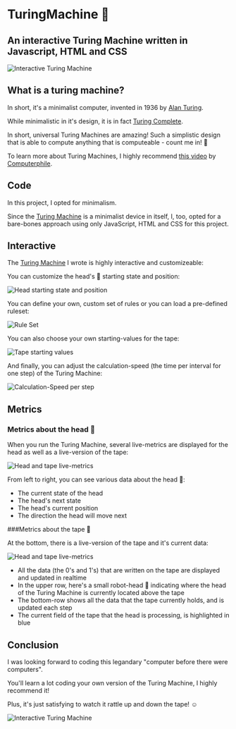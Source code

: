 # TuringMachine 🤖

## An interactive Turing Machine written in Javascript, HTML and CSS

![Interactive Turing Machine](https://github.com/johnnyawesome/TuringMachine/blob/main/TuringMachine/DemoImages/InteractiveTuringMachine.gif?raw=true)

## What is a turing machine?

In short, it's a minimalist computer, invented in 1936 by [Alan Turing](https://en.wikipedia.org/wiki/Alan_Turing).

While minimalistic in it's design, it is in fact [Turing Complete](https://en.wikipedia.org/wiki/Turing_completeness).

In short, universal Turing Machines are amazing! Such a simplistic design that is able to compute anything that is computeable - count me in! 🤩

To learn more about Turing Machines, I highly recommend [this video](https://www.youtube.com/watch?v=dNRDvLACg5Q) by [Computerphile](https://www.youtube.com/@Computerphile).

## Code

In this project, I opted for minimalism.

Since the [Turing Machine](https://en.wikipedia.org/wiki/Turing_machine) is a minimalist device in itself, I, too, opted for a bare-bones approach using only JavaScript, HTML and CSS for this project.

## Interactive

The [Turing Machine](https://en.wikipedia.org/wiki/Turing_machine) I wrote is highly interactive and customizeable:

You can customize the head's 🤖 starting state and position:

![Head starting state and position](https://github.com/johnnyawesome/TuringMachine/blob/main/Turing%20Machine/DemoImages/HeadStartingStateAndPosition.jpg?raw=true)

You can define your own, custom set of rules or you can load a pre-defined ruleset:

![Rule Set](https://github.com/johnnyawesome/TuringMachine/blob/main/Turing%20Machine/DemoImages/Ruleset.jpg?raw=true)

You can also choose your own starting-values for the tape:

![Tape starting values](https://github.com/johnnyawesome/TuringMachine/blob/main/Turing%20Machine/DemoImages/TapeStartingValues.jpg?raw=true)

And finally, you can adjust the calculation-speed (the time per interval for one step) of the Turing Machine:

![Calculation-Speed per step](https://github.com/johnnyawesome/TuringMachine/blob/main/Turing%20Machine/DemoImages/CalculationSpeed.jpg?raw=true)

## Metrics

### Metrics about the head 🤖

When you run the Turing Machine, several live-metrics are displayed for the head as well as a live-version of the tape:

![Head and tape live-metrics](https://github.com/johnnyawesome/TuringMachine/blob/main/Turing%20Machine/DemoImages/LiveHeadAndTapeData.gif?raw=true)

From left to right, you can see various data about the head 🤖:

- The current state of the head 
- The head's next state
- The head's current position
- The direction the head will move next

###Metrics about the tape 🤖

At the bottom, there is a live-version of the tape and it's current data:

![Head and tape live-metrics](https://github.com/johnnyawesome/TuringMachine/blob/main/Turing%20Machine/DemoImages/LiveHeadAndTapeData.gif?raw=true)

- All the data (the 0's and 1's) that are written on the tape are displayed and updated in realtime
- In the upper row, here's a small robot-head 🤖 indicating where the head of the Turing Machine is currently located above the tape
- The bottom-row shows all the data that the tape currently holds, and is updated each step
- The current field of the tape that the head is processing, is highlighted in blue

## Conclusion

I was looking forward to coding this legandary "computer before there were computers".

You'll learn a lot coding your own version of the Turing Machine, I highly recommend it!

Plus, it's just satisfying to watch it rattle up and down the tape! ☺

![Interactive Turing Machine](https://github.com/johnnyawesome/TuringMachine/blob/main/TuringMachine/DemoImages/InteractiveTuringMachine.gif?raw=true)
